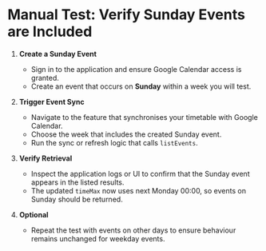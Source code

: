 # Manual Test: Verify Sunday Events are Included

1. **Create a Sunday Event**
   - Sign in to the application and ensure Google Calendar access is granted.
   - Create an event that occurs on **Sunday** within a week you will test.

2. **Trigger Event Sync**
   - Navigate to the feature that synchronises your timetable with Google Calendar.
   - Choose the week that includes the created Sunday event.
   - Run the sync or refresh logic that calls `listEvents`.

3. **Verify Retrieval**
   - Inspect the application logs or UI to confirm that the Sunday event appears in the listed results.
   - The updated `timeMax` now uses next Monday 00:00, so events on Sunday should be returned.

4. **Optional**
   - Repeat the test with events on other days to ensure behaviour remains unchanged for weekday events.

